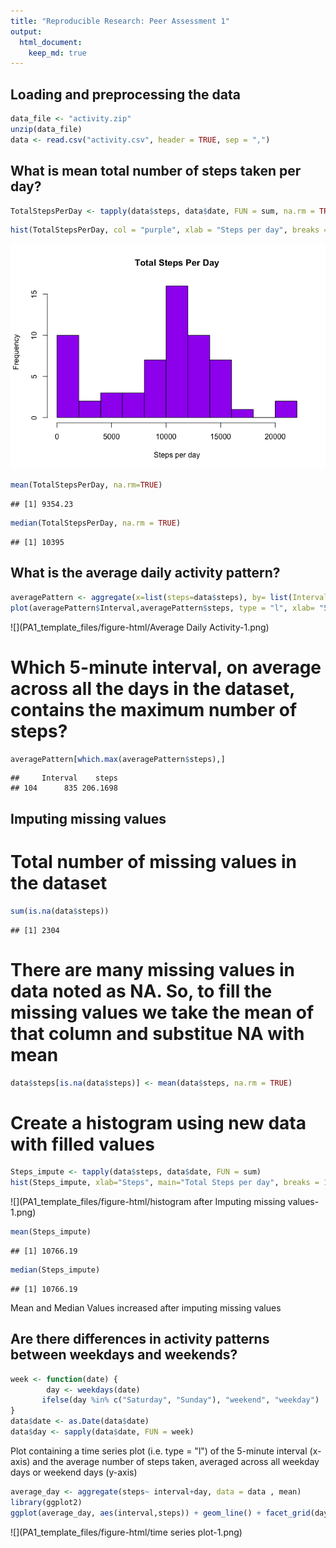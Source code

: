 ```yaml
---
title: "Reproducible Research: Peer Assessment 1"
output: 
  html_document:
    keep_md: true
---
```


## Loading and preprocessing the data

```r
data_file <- "activity.zip"
unzip(data_file)
data <- read.csv("activity.csv", header = TRUE, sep = ",")
```


## What is mean total number of steps taken per day?

```r
TotalStepsPerDay <- tapply(data$steps, data$date, FUN = sum, na.rm = TRUE)
```


```r
hist(TotalStepsPerDay, col = "purple", xlab = "Steps per day", breaks =10, main = "Total Steps Per Day")
```

![](PA1_template_files/figure-html/histogram-1.png)<!-- -->


```r
mean(TotalStepsPerDay, na.rm=TRUE)
```

```
## [1] 9354.23
```

```r
median(TotalStepsPerDay, na.rm = TRUE)
```

```
## [1] 10395
```
## What is the average daily activity pattern?

```r
averagePattern <- aggregate(x=list(steps=data$steps), by= list(Interval = data$interval), FUN = "mean" , na.rm=TRUE) 
plot(averagePattern$Interval,averagePattern$steps, type = "l", xlab= "5 minute Interval", ylab="Steps", main="Average Daily Activity Pattern")
```

![](PA1_template_files/figure-html/Average Daily Activity-1.png)<!-- -->
# Which 5-minute interval, on average across all the days in the dataset, contains the maximum number of steps?

```r
averagePattern[which.max(averagePattern$steps),]
```

```
##     Interval    steps
## 104      835 206.1698
```

## Imputing missing values

# Total number of missing values in the dataset 

```r
sum(is.na(data$steps))
```

```
## [1] 2304
```

# There are many missing values in data noted as NA. So, to fill the missing values we take the mean of that column and substitue NA with mean

```r
data$steps[is.na(data$steps)] <- mean(data$steps, na.rm = TRUE)
```
# Create a histogram using new data with filled values

```r
Steps_impute <- tapply(data$steps, data$date, FUN = sum)
hist(Steps_impute, xlab="Steps", main="Total Steps per day", breaks = 10, col = "orange")
```

![](PA1_template_files/figure-html/histogram after Imputing missing values-1.png)<!-- -->


```r
mean(Steps_impute)
```

```
## [1] 10766.19
```

```r
median(Steps_impute)
```

```
## [1] 10766.19
```
Mean and Median Values increased after imputing missing values 

## Are there differences in activity patterns between weekdays and weekends?


```r
week <- function(date) {
        day <- weekdays(date)
       ifelse(day %in% c("Saturday", "Sunday"), "weekend", "weekday")
}
data$date <- as.Date(data$date)
data$day <- sapply(data$date, FUN = week)
```

Plot containing a time series plot (i.e. type = "l") of the 5-minute interval (x-axis) and the average number of steps taken, averaged across all weekday days or weekend days (y-axis)

```r
average_day <- aggregate(steps~ interval+day, data = data , mean)
library(ggplot2)
ggplot(average_day, aes(interval,steps)) + geom_line() + facet_grid(day~.) + xlab("5-minute interval") + ylab("Number of steps")
```

![](PA1_template_files/figure-html/time series plot-1.png)<!-- -->

